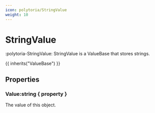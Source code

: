 ```yaml
---
icon: polytoria/StringValue
weight: 10
---
```


# StringValue

:polytoria-StringValue: StringValue is a ValueBase that stores strings.

{{ inherits("ValueBase") }}

## Properties

### Value:string { property }

The value of this object.
